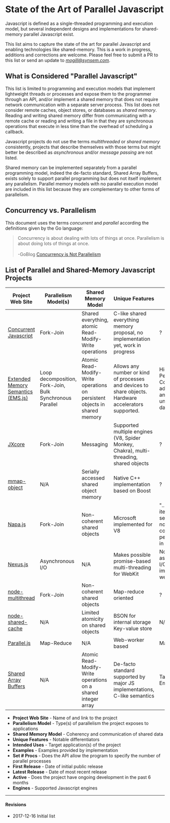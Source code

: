 # State of the Art of Parallel Javascript

Javascript is defined as a single-threaded programming and execution model, but
several independent designs and implementations for shared-memory parallel Javascript exist.

This list aims to capture the state of the art for parallel Javascript
and enabling technologies like shared-memory.
This is a work in progress, additions and corrections are welcome.
Please feel free to submit a
PR to this list or send an update to *mogill@synsem.com*.



## What is Considered "Parallel Javascript"

This list is limited to programming and execution models that implement 
lightweight threads or processes and expose them to the programmer through an API,
and/or implement a shared memory that does not require network communication with a
separate server process.  This list does not consider remote caches, object stores,
or databases as *shared memory*.
Reading and writing shared memory differ from communicating with a remote cache
or reading and writing a file in that they are synchronous operations that execute 
in less time than the overhead of scheduling a callback.


Javascript projects do not use the terms *multithreaded* or *shared memory* consistently,
projects that describe themselves with those terms but might better be described
as *asynchronous* and/or *message passing* are not listed.

Shared memory can be implemented separately from a parallel programming model,
indeed the de-facto standard, Shared Array Buffers, exists solely to support parallel
programming but does not itself implement any parallelism.  Parallel memory models
with no parallel execution model are included in this list because they are
complementary to other forms of parallelism.



## Concurrency vs. Parallelism

This document uses the terms *concurrent* and *parallel* according the definitions given
by the Go language:

> Concurrency is about dealing with lots of things at once.
> Parallelism is about doing lots of things at once.
> <br><br>
>         -GoBlog [Concurrency is Not Parallelism](https://blog.golang.org/concurrency-is-not-parallelism)


## List of Parallel and Shared-Memory Javascript Projects

| Project Web Site                                                                                                                | Parallelism Model(s)                                        | Shared Memory Model                                                        | Unique Features                                                                                        | Intended Uses                                                                | Usage Examples                                               | Set # Procs | First Release | Latest Release | Active | Engines     |
|---------------------------------------------------------------------------------------------------------------------------------|-------------------------------------------------------------|----------------------------------------------------------------------------|--------------------------------------------------------------------------------------------------------|------------------------------------------------------------------------------|--------------------------------------------------------------|:-----------:|:-------------:|:--------------:|:------:|:-----------:|
| [Concurrent Javascript             ](https://webkit.org/blog/7846/concurrent-javascript-it-can-work/)                           |  Fork-Join                                                  | Shared everything, atomic Read-Modify-Write operations                     | C-like shared everything memory proposal, no implementation yet, work in progress                      | ?                                                                            | N/A                                                          | ?           |           N/A |            N/A | Yes    | WebKit      |
| [Extended Memory Semantics (EMS.js)](https://github.com/SyntheticSemantics/ems)                                                 |  Loop decomposition, Fork-Join, Bulk Synchronous Parallel   | Atomic Read-Modify-Write operations on persistent objects in shared memory | Allows any number or kind of processes and devices to share objects. Hardware accelerators supported.  | High Performance Computing, ad-hoc analytics on unstructured data.           | Parallel web server, word counting, transaction processing   | Yes         |          2013 |           2017 | Yes    | V8          |
| [JXcore                            ](https://github.com/jxcore/jxcore)                                                          |  Fork-Join                                                  | Messaging                                                                  | Supported multiple engines (V8, Spider Monkey, Chakra), multi-threading, shared objects                | ?                                                                            | Fibonacci, messaging                                         | Yes         |          2014 |           2016 | No     | V8, SM, Chk |
| [mmap-object                       ](https://github.com/allenluce/mmap-object )                                                 |  N/A                                                        | Serially accessed shared object memory                                     | Native C++ implementation based on Boost                                                               | ?                                                                            | N/A                                                          | N/A         |          2017 |           2017 | Yes    | V8          |
| [Napa.js                           ](https://github.com/Microsoft/napajs)                                                       |  Fork-Join                                                  | Non-coherent shared objects                                                | Microsoft implemented for V8                                                                           | "...highly iterative services with non-compromised performance in Bing..."   | Fibonacci, Pi, Max square sub-matrix                         | Yes         |          2017 |           2017 | Yes    | V8          |
| [Nexus.js                          ](https://github.com/voodooattack/nexusjs)                                                   |  Asynchronous I/O                                           | N/A                                                                        | Makes possible promise-based multi-threading for WebKit                                                | Node.js-like asynchronous I/O for implementing web servers                   | Web server                                                   | No          |          2016 |           2017 | Yes    | WebKit      |
| [node-multithread                  ](https://github.com/losfair/node-multithread)                                               |  Fork-Join                                                  | Non-coherent shared objects                                                | Map-reduce oriented                                                                                    | ?                                                                            | N/A                                                          | No          |          2017 |           2017 | No     | V8          |
| [node-shared-cache                 ](https://github.com/kyriosli/node-shared-cache)                                             |  N/A                                                        | Limited atomicity on shared objects                                        | BSON for internal storage Key-value store                                                              | N/A                                                                          | N/A                                                          | N/A         |          2015 |           2016 | No     | V8          |
| [Parallel.js                       ](https://github.com/parallel-js/parallel.js)                                                |  Map-Reduce                                                 | N/A                                                                        | Web-worker based                                                                                       | Map-reduce                                                                   | N/A                                                          | No          |          2014 |           2016 | No     | V8          |
| [Shared Array Buffers              ](https://developer.mozilla.org/en-US/docs/Web/JavaScript/Reference/Global_Objects/Atomics)  |  N/A                                                        | Atomic Read-Modify-Write operations on a shared integer array              | De-facto standard supported by major JS implementations, C-like semantics                              | Target for Emscripten                                                        | N/A                                                          | N/A         |          2016 |           2017 | Yes    | V8, SM      |


- **Project Web Site** - Name of and link to the project
- **Parallelism Model** - Type(s) of parallelism the project exposes to applications
- **Shared Memory Model** - Coherency and communication of shared data
- **Unique Features** - Notable differentiators
- **Intended Uses** - Target application(s) of the project 
- **Examples** - Examples provided by implementation
- **Set # Procs** - Does the API allow the program to specify the number of parallel processes
- **First Release** - Date of initial public release
- **Latest Release** - Date of most recent release
- **Active** - Does the project have ongoing development in the past 6 months
- **Engines** - Supported Javascript engines

---
#### Revisions
- 2017-12-16 Initial list
